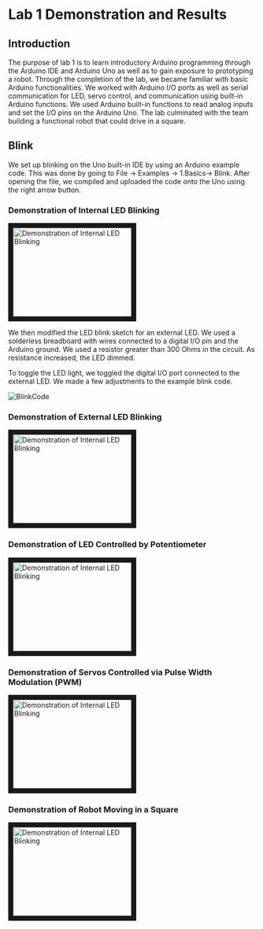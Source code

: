 # Lab 1 Demonstration and Results
## Introduction

The purpose of lab 1 is to learn introductory Arduino programming through the Arduino IDE and Arduino Uno as well as to gain exposure to prototyping a robot. Through the completion of the lab, we became familiar with basic Arduino functionalities. We worked with Arduino I/O ports as well as serial communication for LED, servo control, and communication using built-in Arduino functions. We used Arduino built-in functions to read analog inputs and set the I/O pins on the Arduino Uno. The lab culminated with the team building a functional robot that could drive in a square.

## Blink

We set up blinking on the Uno built-in IDE by using an Arduino example code. This was done by going to File -> Examples -> 1.Basics-> Blink. After opening the file, we compiled and uploaded the code onto the Uno using the right arrow button. 
  
### Demonstration of Internal LED Blinking
<a href="http://www.youtube.com/watch?feature=player_embedded&v=Xe242vkh8Xo" target="_blank"><img src="http://img.youtube.com/vi/Xe242vkh8Xo/0.jpg" 
alt="Demonstration of Internal LED Blinking" width="240" height="180" border="10" /></a>

We then modified the LED blink sketch for an external LED. We used a solderless breadboard with wires connected to a digital I/O pin and the Arduino ground. We used a resistor greater than 300 Ohms in the circuit. As resistance increased, the LED dimmed. 


To toggle the LED light, we toggled the digital I/O port connected to the external LED. We made a few adjustments to the example blink code.

![BlinkCode](/images/blinkcode.PNG)

### Demonstration of External LED Blinking
<a href="http://www.youtube.com/watch?feature=player_embedded&v=pbVh3dkpa-c" target="_blank"><img src="http://img.youtube.com/vi/pbVh3dkpa-c/0.jpg" alt="Demonstration of Internal LED Blinking" width="240" height="180" border="10" /></a>

### Demonstration of LED Controlled by Potentiometer

<a href="http://www.youtube.com/watch?feature=player_embedded&v=Dvo0qhI7H8Y" target="_blank"><img src="http://img.youtube.com/vi/Dvo0qhI7H8Y/0.jpg" alt="Demonstration of Internal LED Blinking" width="240" height="180" border="10" /></a>
### Demonstration of Servos Controlled via Pulse Width Modulation (PWM)


<a href="http://www.youtube.com/watch?feature=player_embedded&v=rJJShOBNLfM" target="_blank"><img src="http://img.youtube.com/vi/rJJShOBNLfM/0.jpg" alt="Demonstration of Internal LED Blinking" width="240" height="180" border="10" /></a>
### Demonstration of Robot Moving in a Square


<a href="http://www.youtube.com/watch?feature=player_embedded&v=az1fnLFKQlA" target="_blank"><img src="http://img.youtube.com/vi/az1fnLFKQlA/0.jpg" alt="Demonstration of Internal LED Blinking" width="240" height="180" border="10" /></a>
